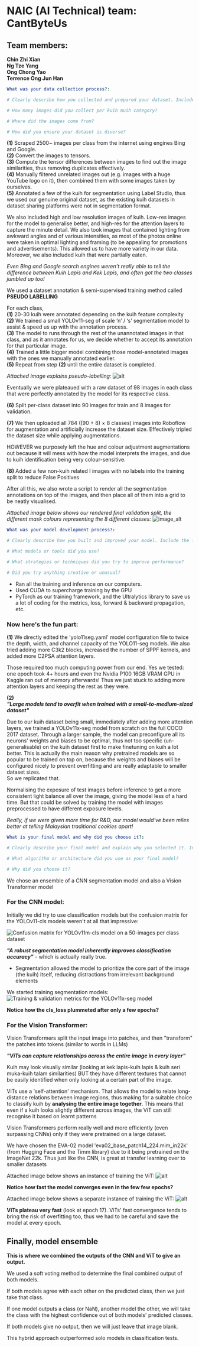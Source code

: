 # NAIC (AI Technical) team: CantByteUs
## Team members:
**Chin Zhi Xian \
Ng Tze Yang \
Ong Chong Yao \
Terrence Ong Jun Han**

```yaml
What was your data collection process?:

# Clearly describe how you collected and prepared your dataset. Include the following:

# How many images did you collect per kuih muih category?

# Where did the images come from?

# How did you ensure your dataset is diverse?
```
**(1)** Scraped 2500~ images per class from the internet using engines Bing and Google. \
**(2)** Convert the images to tensors. \
**(3)** Compute the tensor differences between images to find out the image similarities, thus removing duplicates effectively. \
**(4)** Manually filtered unrelated images out (e.g. images with a huge YouTube logo on it), then combined them with some images taken by ourselves. \
**(5)** Annotated a few of the kuih for segmentation using Label Studio, thus we used our genuine original dataset, as the existing kuih datasets in dataset sharing platforms were not in segmentation format.

We also included high and low resolution images of kuih. Low-res images for the model to generalise better, and high-res for the attention layers to capture the minute detail. We also took images that contained lighting from awkward angles and of various intensities, as most of the photos online were taken in optimal lighting and framing (to be appealing for promotions and advertisements). This allowed us to have more variety in our data. Moreover, we also included kuih that were partially eaten.

*Even Bing and Google search engines weren't really able to tell the difference between Kuih Lapis and Kek Lapis, and often got the two classes jumbled up too!*

We used a dataset annotation & semi-supervised training method called **PSEUDO LABELLING**

For each class, \
**(1)** 20-30 kuih were annotated depending on the kuih feature complexity \
**(2)** We trained a small YOLOv11-seg of scale ‘n’ / ‘s’ segmentation model to assist & speed us up with the annotation process. \
**(3)** The model to runs through the rest of the unannotated images in that class, and as it annotates for us, we decide whether to accept its annotation for that particular image. \
**(4)** Trained a little bigger model combining those model-annotated images with the ones we manually annotated earlier. \
**(5)** Repeat from step **(2)** until the entire dataset is completed.

*Attached image explains pseudo-labelling:*
![alt](https://github.com/henryocy/naic/blob/bfdda578c6950efe76dd8404664154a68988e6c5/pseudo-labelling.jpg)

Eventually we were plateaued with a raw dataset of 98 images in each class that were perfectly annotated by the model for its respective class.

**(6)** Split per-class dataset into 90 images for train and 8 images for validation.

**(7)** We then uploaded all 784 ((90 + 8) × 8 classes) images into Roboflow for augmentation and artificially increase the dataset size. Effectively tripled the dataset size while applying augmentations.

HOWEVER we purposely left the hue and colour adjustment augmentations out because it will mess with how the model interprets the images, and due to kuih identification being very colour-sensitive.

**(8)** Added a few non-kuih related I images with no labels into the training split to reduce False Positives

After all this, we also wrote a script to render all the segmentation annotations on top of the images, and then place all of them into a grid to be neatly visualised.

*Attached image below shows our rendered final validation split, the different mask colours representing the 8 different classes:*
![image_alt](https://github.com/henryocy/naic/blob/b13f73f0e445c1bfe7b85149d84d335863b27158/val-viz.jpg)

```yaml
What was your model development process?:

# Clearly describe how you built and improved your model. Include the following:

# What models or tools did you use?

# What strategies or techniques did you try to improve performance?

# Did you try anything creative or unusual?
```
- Ran all the training and inference on our computers.
- Used CUDA to supercharge training by the GPU
- PyTorch as our training framework, and the Ultralytics library to save us a lot of coding for the metrics, loss, forward & backward propagation, etc.

### Now here's the fun part:
**(1)** We directly edited the 'yolo11seg.yaml' model configuration file to twice the depth, width, and channel capacity of the YOLO11-seg models. We also tried adding more C3k2 blocks, increased the number of SPPF kernels, and added more C2PSA attention layers.

Those required too much computing power from our end. Yes we tested: one epoch took 4+ hours and even the Nvidia P100 16GB VRAM GPU in Kaggle ran out of memory afterwards! Thus we just stuck to adding more attention layers and keeping the rest as they were.

**(2)** \
***"Large models tend to overfit when trained with a small-to-medium-sized dataset"***

Due to our kuih dataset being small, immediately after adding more attention layers, we trained a YOLOv11x-seg model from scratch on the full COCO 2017 dataset. Through a larger sample, the model can preconfigure all its neurons' weights and biases to be optimal, thus not too specific (un-generalisable) on the kuih dataset first to make finetuning on kuih a lot better. This is actually the main reason why pretrained models are so popular to be trained on top on, because the weights and biases will be configured nicely to prevent overfitting and are really adaptable to smaller dataset sizes. \
So we replicated that.

Normalising the exposure of test images before inference to get a more consistent light balance all over the image, giving the model less of a hard time. But that could be solved by training the model with images preprocessed to have different exposure levels.

*Really, if we were given more time for R&D, our model would've been miles better at telling Malaysian traditional cookies apart!*

```yaml
What is your final model and why did you choose it?:

# Clearly describe your final model and explain why you selected it. Include the following:

# What algorithm or architecture did you use as your final model?

# Why did you choose it?
```

We chose an ensemble of a CNN segmentation model and also a Vision Transformer model

### For the CNN model:

Initially we did try to use classification models but the confusion matrix for the YOLOv11-cls models weren't at all that impressive:

![Confusion matrix for YOLOv11m-cls model on a 50-images per class dataset](https://github.com/henryocy/naic/blob/b13f73f0e445c1bfe7b85149d84d335863b27158/confusion_matrix_cls.png)

***"A robust segmentation model inherently improves classification accuracy"*** - which is actually really true.

- Segmentation allowed the model to prioritize the core part of the image (the kuih) itself, reducing distractions from irrelevant background elements 

We started training segmentation models:
![Training & validation metrics for the YOLOv11x-seg model](https://github.com/henryocy/naic/blob/b13f73f0e445c1bfe7b85149d84d335863b27158/seg-metrics.png)

**Notice how the cls_loss plummeted after only a few epochs?**

### For the Vision Transformer:
Vision Transformers split the input image into patches, and then "transform" the patches into tokens (similar to words in LLMs) 

***"ViTs can capture relationships across the entire image in every layer"***

Kuih may look visually similar (looking at kek lapis-kuih lapis & kuih seri muka-kuih talam similarities) BUT they have different textures that cannot be easily identified when only looking at a certain part of the image.

ViTs use a 'self-attention' mechanism. That allows the model to relate long-distance relations between image regions, thus making for a suitable choice to classify kuih by **analysing the entire image together**. This means that even if a kuih looks slightly different across images, the ViT can still recognise it based on learnt patterns

Vision Transformers perform really well and more efficiently (even surpassing CNNs) only if they were pretrained on a large dataset.

We have chosen the EVA-02 model 'eva02_base_patch14_224.mim_in22k' (from  Hugging Face and the Timm library) due to it being pretrained on the ImageNet 22k. Thus just like the CNN, is great at transfer learning over to smaller datasets

Attached image below shows an instance of training the ViT:
![alt](https://github.com/henryocy/naic/blob/1d38f33a620480db72da890cc9324e9973f4e37b/cy-train-vit.png)

**Notice how fast the model converges even in the few few epochs?**

Attached image below shows a separate instance of training the ViT:
![alt](https://github.com/henryocy/naic/blob/3ac8a63de21a302df553b8121c417eaaa0e24cfc/terr-train-vit.jpg)

**ViTs plateau very fast** (look at epoch 17). ViTs' fast convergence tends to bring the risk of overfitting too, thus we had to be careful and save the model at every epoch.

## Finally, model ensemble 

**This is where we combined the outputs of the CNN and ViT to give an output.**

We used a soft voting method to determine the final combined output of both models.

If both models agree with each other on the predicted class, then we just take that class.

If one model outputs a class (or NaN), another model the other, we will take the class with the highest confidence out of both models' predicted classes.

If both models give no output, then we will just leave that image blank.

This hybrid approach outperformed solo models in classification tests.
